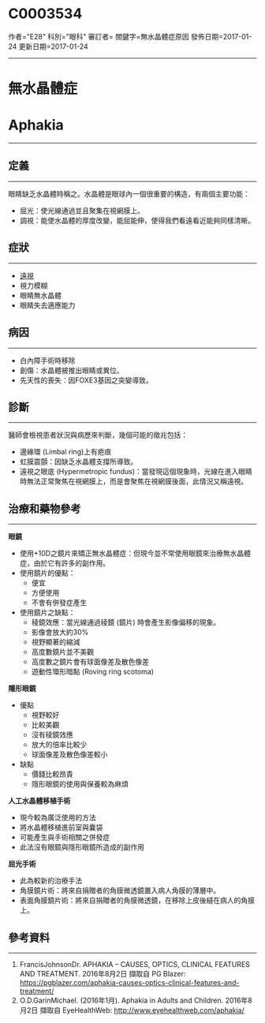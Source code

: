 # C0003534
作者="E28"
科別="眼科"
審訂者=
關鍵字=無水晶體症原因
發佈日期=2017-01-24
更新日期=2017-01-24

----------
# 無水晶體症
# Aphakia
----------
## 定義
----------

眼睛缺乏水晶體時稱之。水晶體是眼球內一個很重要的構造，有兩個主要功能：

- 屈光：使光線通過並且聚集在視網膜上。
- 調視：能使水晶體的厚度改變，能屈能伸，使得我們看遠看近能夠同樣清晰。
## 症狀
----------
- [遠視](C0020490)
- 視力模糊
- 眼睛無水晶體
- 眼睛失去適應能力
## 病因
----------
- 白內障手術時移除
- 創傷：水晶體被推出眼睛或異位。
- 先天性的喪失：因FOXE3基因之突變導致。
## 診斷
----------

醫師會檢視患者狀況與病歷來判斷，幾個可能的徵兆包括：

- 邊緣環 (Limbal ring)上有疤痕
- 虹膜震顫：因缺乏水晶體支撐所導致。
- 遠視之眼底 (Hypermetropic fundus)：當發現這個現象時，光線在進入眼睛時無法正常聚焦在視網膜上，而是會聚焦在視網膜後面，此情況又稱遠視。
## 治療和藥物參考
----------

**眼鏡**

- 使用+10D之鏡片來矯正無水晶體症：但現今並不常使用眼鏡來治療無水晶體症，由於它有許多的副作用。
- 使用鏡片的優點：
  - 便宜
  - 方便使用
  - 不會有併發症產生
- 使用鏡片之缺點：
  - 稜鏡效應：當光線通過稜鏡 (鏡片) 時會產生影像偏移的現象。
  - 影像會放大約30%
  - 視野顯著的縮減
  - 高度數鏡片並不美觀
  - 高度數之鏡片會有球面像差及散色像差
  - 遊動性環形暗點 (Roving ring scotoma)

**隱形眼鏡**

- 優點
  - 視野較好
  - 比較美觀
  - 沒有稜鏡效應
  - 放大的倍率比較少
  - 球面像差及散色像差較小
- 缺點
  - 價錢比較昂貴
  - 隱形眼鏡的使用與保養較為麻煩

**人工水晶體移植手術**

- 現今較為廣泛使用的方法
- 將水晶體移植進前室與囊袋
- 可能產生與手術相關之併發症
- 此法沒有眼鏡與隱形眼鏡所造成的副作用

**屈光手術**

- 此為較新的治療手法
- 角膜鏡片術：將來自捐贈者的角膜微透鏡置入病人角膜的薄層中。
- 表面角膜鏡片術：將來自捐贈者的角膜微透鏡，在移除上皮後縫在病人的角膜上。
## 參考資料
----------
1. FrancisJohnsonDr. APHAKIA – CAUSES, OPTICS, CLINICAL FEATURES AND TREATMENT. 2016年8月2日 擷取自 PG Blazer: https://pgblazer.com/aphakia-causes-optics-clinical-features-and-treatment/
2. O.D.GarinMichael. (2016年1月). Aphakia in Adults and Children. 2016年8月2日 擷取自 EyeHealthWeb: http://www.eyehealthweb.com/aphakia/

